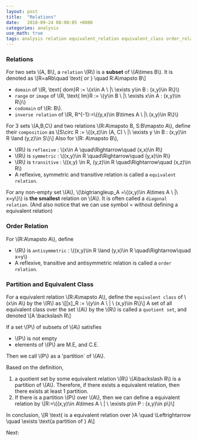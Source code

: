 ```yaml
---
layout: post
title:  "Relations"
date:   2018-09-24 08:00:05 +0800
categories: analysis
use_math: true
tags: analysis relation equivalent_relation equivalent_class order_relation
---
```



### Relations

For two sets \\(A, B\\), a `relation` \\(R\\) is a __subset__ of \\(A\times B\\). It is denoted as
\\[R=aRb\quad \text\{ or \} \quad R:A\mapsto B\\]
* `domain` of \\(R, \text\{ dom\}R := \\{x\in A \\ \|\\  \exists y\in B : (x,y)\in R\\}\\)
* `range` or `image` of \\(R, \text\{ Im\}R := \\{y\in B \\ \|\\ \exists x\in A : (x,y)\in R\\}\\)
* `codomain` of \\(R: B\\).
* `inverse relation` of \\(R, R^\{-1\}:=\\{(y,x)\in B\times A \\ \|\\ (x,y)\in R\\}\\)

For 3 sets \\(A,B,C\\) and two relations \\(R:A\mapsto B, S:B\mapsto A\\), define their `composition` as
\\[S\circ R := \\{(x,z)\in (A, C) \\ \|\\ \exists y \in B : (x,y)\in R \land (y,z)\in S\\}\\]
Also for \\(R: A\mapsto B\\), 
* \\(R\\) is `reflexive` : \\(x\in A \quad\Rightarrow\quad (x,x)\in R\\)
* \\(R\\) is `symmetric` : \\((x,y)\in R \quad\Rightarrow\quad (y,x)\in R\\)
* \\(R\\) is `transitive` : \\((x,y) \in R, (y,z)\in R \quad\Rightarrow\quad (x,z)\in R\\)
* A reflexive, symmetric and transitive relation is called a `equivalent relation`. 

For any non-empty set \\(A\\), \\(\bigtriangleup_A =\\{(x,y)\in A\times A \\ \|\\ x=y\\}\\) is __the smallest__ relation on \\(A\\). It is often called a `diagonal relation`. (And also notice that we can use symbol = without defining a equivalent relation)

### Order Relation

For \\(R:A\mapsto A\\), define
* \\(R\\) is `antisymmetric` : \\((x,y)\in R \land (y,x)\in R \quad\Rightarrow\quad x=y\\)
* A reflexive, transitive and antisymmetric relation is called a `order relation`.

### Partition and Equivalent Class

For a equivalent relation \\(R:A\mapsto A\\), define the `equivalent class` of \\(x\in A\\) by the \\(R\\) as
\\[[x]_R := \\{y\in A \\ \| \\ (x,y)\in R\\}\\]
A set of all equivalent class over the set \\(A\\) by the \\(R\\) is called a `quotient set`, and denoted
\\[A \backslash R\\]

If a set \\(P\\) of subsets of \\(A\\) satisfies
* \\(P\\) is not empty
* elements of \\(P\\) are M.E, and C.E.

Then we call \\(P\\) as a 'partition` of \\(A\\).

Based on the definition,
1. a quotient set by some equivalent relation \\(R\\) \\(A\backslash R\\) is a partition of \\(A\\). Therefore, if there exists a equivalent relation, then there exists at least 1 partition.
2. If there is a partition \\(P\\) over \\(A\\), then we can define a equivalent relation by
\\[R:=\\{(x,y)\in A\times A \\ \| \\ \exists p\in P : (x,y)\in p\\}\\]

In conclusion,
\\[R \text\{ is a equivalent relation over \}A \quad \Leftrightarrow \quad \exists \text\{a partition of \} A\\]

Next:  

